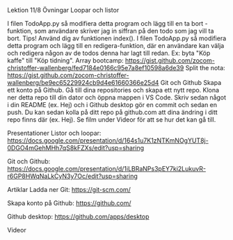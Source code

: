 Lektion 11/8
Övningar
Loopar och listor

I filen TodoApp.py så modifiera detta program och lägg till en ta bort - funktion, som användare skriver jag in siffran på den todo som jag vill ta bort. Tips! Använd dig av funktionen index().
I filen TodoApp.py så modifiera detta program och lägg till en redigera-funktion, där en användare kan välja och redigera någon av de todos denna har lagt till redan. Ex: byta "Köp kaffe" till "Köp tidning".
Array bootcamp: https://gist.github.com/zocom-christoffer-wallenberg/fed7184e0166c95e7a8ef10598a6de39
Split the nota: https://gist.github.com/zocom-christoffer-wallenberg/be9ec65229924cb9d4e61660366e25d4
Git och Github Skapa ett konto på Github. Gå till dina repositories och skapa ett nytt repo. Klona ner detta repo till din dator och öppna mappen i VS Code. Skriv sedan något i din README (ex. Hej) och i Github desktop gör en commit och sedan en push. Du kan sedan kolla på ditt repo på github.com att dina ändring i ditt repo finns där (ex. Hej). Se film under Videor för att se hur det kan gå till.

Presentationer
Listor och loopar: https://docs.google.com/presentation/d/164s1u7K1zNTKmNOgYUT8j-0DGO4mGehMHh7qS8kFZXs/edit?usp=sharing

Git och Github: https://docs.google.com/presentation/d/1iLBRaNPs3pEY7ki2LukuvR-r6GP8HWqNaLkCyN3y7Oc/edit?usp=sharing

Artiklar
Ladda ner Git: https://git-scm.com/

Skapa konto på Github: https://github.com/

Github desktop: https://github.com/apps/desktop

Videor
